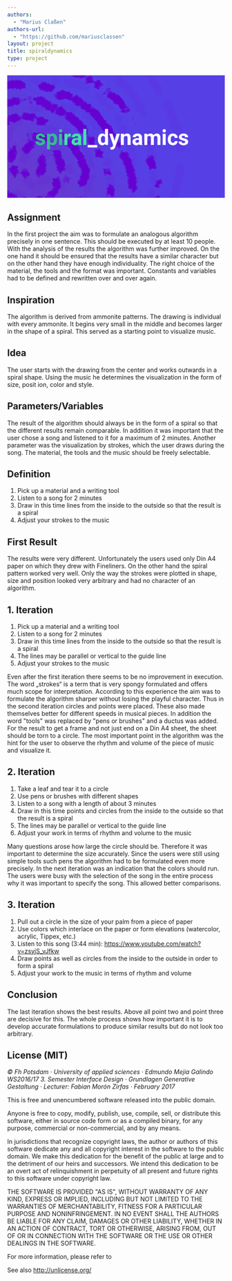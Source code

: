 ```yaml
--- 
authors: 
  - "Marius Claßen"
authors-url: 
  - "https://github.com/mariusclassen"
layout: project
title: spiraldynamics
type: project
---
```


![](./splash.png)

## Assignment
In the first project the aim was to formulate an analogous algorithm precisely in one sentence. This should be executed by at least 10 people. With the analysis of the results the algorithm was further improved. On the one hand it should be ensured that the results have a similar character but on the other hand they have enough individuality. The right choice of the material, the tools and the format was important. Constants and variables had to be defined and rewritten over and over again.


## Inspiration
The algorithm is derived from ammonite patterns. The drawing is individual with every ammonite. It begins very small in the middle and becomes larger in the shape of a spiral. This served as a starting point to visualize music.


## Idea
The user starts with the drawing from the center and works outwards in a spiral shape. Using the music he determines the visualization in the form of size, posit ion, color and style.

## Parameters/Variables
The result of the algorithm should always be in the form of a spiral so that the different results remain comparable. In addition it was important that the user chose a song and listened to it for a maximum of 2 minutes. Another parameter was the visualization by strokes, which the user draws during the song.
The material,  the tools and the music should be freely selectable. 

## Definition
1. Pick up a material and a writing tool
2. Listen to a song for 2 minutes
3. Draw in this time lines from the inside to the outside so that the result is a spiral
4. Adjust your strokes to the music

## First Result
The results were very different. Unfortunately the users used only Din A4 paper on which they drew with Fineliners.
On the other hand the spiral pattern worked very well. Only the way the strokes were plotted in shape, size and position looked very arbitrary and had no character of an algorithm.

## 1. Iteration
1. Pick up a material and a writing tool
2. Listen to a song for 2 minutes
3. Draw in this time lines from the inside to the outside so that the result is a spiral
4. The lines may be parallel or vertical to the guide line
5. Adjust your strokes to the music

Even after the first iteration there seems to be no improvement in execution. The word „strokes“ is a term that is very spongy formulated and offers much scope for interpretation. According to this experience the aim was to formulate the algorithm sharper without losing the playful character. Thus in the second iteration circles and points were placed. These also made themselves better for different speeds in musical pieces. In addition the word "tools" was replaced by "pens or brushes" and a ductus was added. For the result to get a frame and not just end on a Din A4 sheet, the sheet should be torn to a circle. The most important point in the algorithm was the hint for the user to observe the rhythm and volume of the piece of music and visualize it.


## 2. Iteration
1. Take a leaf and tear it to a circle
2. Use pens or brushes with different shapes
3. Listen to a song with a length of about 3 minutes
4. Draw in this time points and circles from the inside to the outside so that the result is a spiral
5. The lines may be parallel or vertical to the guide line
6. Adjust your work in terms of rhythm and volume to the music

Many questions arose how large the circle should be. Therefore it was important to determine the size accurately. Since the users were still using simple tools such pens the algorithm had to be formulated even more precisely. In the next iteration was an indication that the colors should run. The users were busy with the selection of the song in the entire process why it was important to specify the song. This allowed better comparisons.


## 3. Iteration
1. Pull out a circle in the size of your palm from a piece of paper
2. Use colors which interlace on the paper or form elevations (watercolor, acrylic, Tippex, etc.)
3. Listen to this song (3:44 min): https://www.youtube.com/watch?v=zsyjS_vJfkw
4. Draw points as well as circles from the inside to the outside in order to form a spiral
5. Adjust your work to the music in terms of rhythm and volume

## Conclusion
The last iteration shows the best results. Above all point two and point three are decisive for this. The whole process shows how important it is to develop accurate formulations to produce similar results but do not look too arbitrary.

## License (MIT)

_© Fh Potsdam · University of applied sciences · Edmundo Mejia Galindo WS2016/17 3. Semester Interface Design · Grundlagen Generative Gestaltung · Lecturer: Fabian Morón Zirfas · February 2017_

This is free and unencumbered software released into the public domain.

Anyone is free to copy, modify, publish, use, compile, sell, or
distribute this software, either in source code form or as a compiled binary, for any purpose, commercial or non-commercial, and by any means.

In jurisdictions that recognize copyright laws, the author or authors of this software dedicate any and all copyright interest in the software to the public domain. We make this dedication for the benefit of the public at large and to the detriment of our heirs and successors. We intend this dedication to be an overt act of relinquishment in perpetuity of all present and future rights to this software under copyright law.

THE SOFTWARE IS PROVIDED "AS IS", WITHOUT WARRANTY OF ANY KIND,
EXPRESS OR IMPLIED, INCLUDING BUT NOT LIMITED TO THE WARRANTIES OF MERCHANTABILITY, FITNESS FOR A PARTICULAR PURPOSE AND NONINFRINGEMENT. IN NO EVENT SHALL THE AUTHORS BE LIABLE FOR ANY CLAIM, DAMAGES OR OTHER LIABILITY, WHETHER IN AN ACTION OF CONTRACT, TORT OR OTHERWISE, ARISING FROM, OUT OF OR IN CONNECTION WITH THE SOFTWARE OR THE USE OR OTHER DEALINGS IN THE SOFTWARE.

For more information, please refer to

See also http://unlicense.org/
